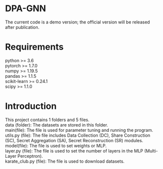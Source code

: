 # DPA-GNN
The current code is a demo version; the official version will be released after publication.

# Requirements
python >= 3.6  
pytorch >= 1.7.0  
numpy >=  1.19.5   
pandas >= 1.1.5    
scikit-learn >= 0.24.1   
scipy >= 1.1.0  


# Introduction
This project contains 1 folders and 5 files.      
data (folder): The datasets are stored in this folder.    
main(file): The file is used for parameter tuning and running the program.  
utils.py (file): The file includes Data Collection (DC), Share Construction (SC), Secret Aggregation (SA), Secret Reconstruction (SR) modules.   
model(file): The file is used to set weights or MLP.  
layer.py (file): The file is used to set the number of layers in the MLP (Multi-Layer Perceptron).   
karate_club.py (file): The file is used to download datasets.


